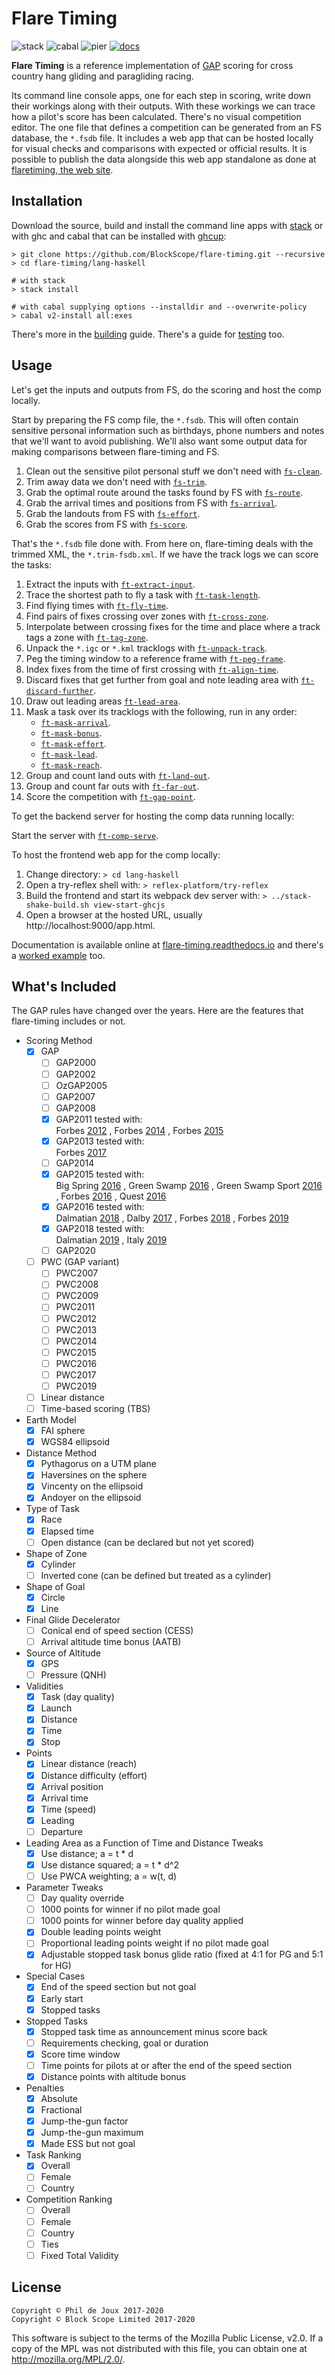 # Flare Timing

![stack](https://github.com/BlockScope/flare-timing/workflows/stack/badge.svg)
![cabal](https://github.com/BlockScope/flare-timing/workflows/cabal/badge.svg)
![pier](https://github.com/BlockScope/flare-timing/workflows/pier/badge.svg)
[![docs](https://readthedocs.org/projects/flare-timing/badge/?version=latest)](https://flare-timing.readthedocs.io/en/latest/?badge=latest)

**Flare Timing** is a reference implementation of [GAP](lang-haskell/GAP.md)
scoring for cross country hang gliding and paragliding racing.

Its command line console apps, one for each step in scoring, write down their
workings along with their outputs. With these workings we can trace how
a pilot's score has been calculated. There's no visual competition editor. The
one file that defines a competition can be generated from an FS database, the
`*.fsdb` file. It includes a web app that can be hosted locally for visual
checks and comparisons with expected or official results. It is possible to
publish the data alongside this web app standalone as done at [flaretiming, the
web site](https://flaretiming.com).

## Installation

Download the source, build and install the command line apps with
[stack](https://docs.haskellstack.org) or with ghc and cabal that can be
installed with [ghcup](https://www.haskell.org/ghcup/):

```
> git clone https://github.com/BlockScope/flare-timing.git --recursive
> cd flare-timing/lang-haskell

# with stack
> stack install

# with cabal supplying options --installdir and --overwrite-policy
> cabal v2-install all:exes
```

There's more in the [building](lang-haskell/BUILDING.md) guide. There's a guide for
[testing](lang-haskell/TESTING.md) too.

## Usage

Let's get the inputs and outputs from FS, do the scoring and host the comp
locally.

Start by preparing the FS comp file, the `*.fsdb`. This will often contain
sensitive personal information such as birthdays, phone numbers and notes that
we'll want to avoid publishing. We'll also want some output data for making
comparisons between flare-timing and FS.

1. Clean out the sensitive pilot personal stuff we don't need with
[`fs-clean`](lang-haskell/flare-timing/prod-apps/fs-clean).  
2. Trim away data we don't need with
[`fs-trim`](lang-haskell/flare-timing/prod-apps/fs-trim).  
3. Grab the optimal route around the tasks found by FS with
[`fs-route`](lang-haskell/flare-timing/prod-apps/fs-route).  
4. Grab the arrival times and positions from FS with
[`fs-arrival`](lang-haskell/flare-timing/prod-apps/fs-arrival).  
5. Grab the landouts from FS with
[`fs-effort`](lang-haskell/flare-timing/prod-apps/fs-effort).  
6. Grab the scores from FS with
[`fs-score`](lang-haskell/flare-timing/prod-apps/fs-score).  

That's the `*.fsdb` file done with. From here on, flare-timing deals with the
trimmed XML, the `*.trim-fsdb.xml`. If we have the track logs we can score the
tasks:

1. Extract the inputs with
[`ft-extract-input`](lang-haskell/flare-timing/prod-apps/extract-input).  
2. Trace the shortest path to fly a task with
[`ft-task-length`](lang-haskell/flare-timing/prod-apps/task-length).  
3. Find flying times with
[`ft-fly-time`](lang-haskell/flare-timing/prod-apps/fly-time).  
4. Find pairs of fixes crossing over zones with
[`ft-cross-zone`](lang-haskell/flare-timing/prod-apps/cross-zone).  
5. Interpolate between crossing fixes for the time and place where a track tags
a zone with [`ft-tag-zone`](lang-haskell/flare-timing/prod-apps/tag-zone).  
6. Unpack the `*.igc` or `*.kml` tracklogs with
[`ft-unpack-track`](lang-haskell/flare-timing/prod-apps/unpack-track).  
7. Peg the timing window to a reference frame with
[`ft-peg-frame`](lang-haskell/flare-timing/prod-apps/peg-frame).  
8. Index fixes from the time of first crossing with
[`ft-align-time`](lang-haskell/flare-timing/prod-apps/align-time).  
9. Discard fixes that get further from goal and note leading area with
[`ft-discard-further`](lang-haskell/flare-timing/prod-apps/discard-further).  
10. Draw out leading areas 
[`ft-lead-area`](lang-haskell/flare-timing/prod-apps/lead-area).  
11. Mask a task over its tracklogs with the following, run in any order:
    * [`ft-mask-arrival`](lang-haskell/flare-timing/prod-apps/mask-arrival).  
    * [`ft-mask-bonus`](lang-haskell/flare-timing/prod-apps/mask-bonus).  
    * [`ft-mask-effort`](lang-haskell/flare-timing/prod-apps/mask-effort).  
    * [`ft-mask-lead`](lang-haskell/flare-timing/prod-apps/mask-lead).  
    * [`ft-mask-reach`](lang-haskell/flare-timing/prod-apps/mask-reach).  
12. Group and count land outs with
[`ft-land-out`](lang-haskell/flare-timing/prod-apps/land-out).  
13. Group and count far outs with
[`ft-far-out`](lang-haskell/flare-timing/prod-apps/far-out).  
14. Score the competition with [`ft-gap-point`](lang-haskell/flare-timing/prod-apps/gap-point).  

To get the backend server for hosting the comp data running locally:

Start the server with
[`ft-comp-serve`](lang-haskell/app-serve).  

To host the frontend web app for the comp locally:

1. Change directory:
    `> cd lang-haskell`
2. Open a try-reflex shell with:
    `> reflex-platform/try-reflex`
3. Build the frontend and start its webpack dev server with:
    `> ../stack-shake-build.sh view-start-ghcjs`
4. Open a browser at the hosted URL, usually http://localhost:9000/app.html.

Documentation is available online at
[flare-timing.readthedocs.io](http://flare-timing.readthedocs.io/) and there's
a [worked example](lang-haskell/EXAMPLE.md) too.

## What's Included

The GAP rules have changed over the years. Here are the features that
flare-timing includes or not.

* Scoring Method
    - [x] GAP
        - [ ] GAP2000
        - [ ] GAP2002
        - [ ] OzGAP2005
        - [ ] GAP2007
        - [ ] GAP2008
        - [x] GAP2011 tested with:    
            Forbes [2012](http://2012-forbes.flaretiming.com)
            , Forbes [2014](http://2014-forbes.flaretiming.com)
            , Forbes [2015](http://2015-forbes.flaretiming.com)            
        - [x] GAP2013 tested with:    
            Forbes [2017](http://2017-forbes.flaretiming.com)
        - [ ] GAP2014
        - [x] GAP2015 tested with:    
            Big Spring [2016](http://2016-big-spring.flaretiming.com)
            , Green Swamp [2016](http://2016-greenswamp.flaretiming.com)
            , Green Swamp Sport [2016](http://2016-greenswamp-sport.flaretiming.com)
            , Forbes [2016](http://2016-forbes.flaretiming.com)
            , Quest [2016](http://2016-quest.flaretiming.com)
        - [x] GAP2016 tested with:    
            Dalmatian [2018](http://2018-dalmatian.flaretiming.com)
            , Dalby [2017](http://2017-dalby.flaretiming.com)
            , Forbes [2018](http://2018-forbes.flaretiming.com)
            , Forbes [2019](http://2018-forbes.flaretiming.com)
        - [x] GAP2018 tested with:    
            Dalmatian [2019](http://2019-dalmatian.flaretiming.com)
            , Italy [2019](http://2019-italy.flaretiming.com)
        - [ ] GAP2020
    - [ ] PWC (GAP variant)
        - [ ] PWC2007
        - [ ] PWC2008
        - [ ] PWC2009
        - [ ] PWC2011
        - [ ] PWC2012
        - [ ] PWC2013
        - [ ] PWC2014
        - [ ] PWC2015
        - [ ] PWC2016
        - [ ] PWC2017
        - [ ] PWC2019
    - [ ] Linear distance
    - [ ] Time-based scoring (TBS)
* Earth Model
    - [x] FAI sphere
    - [x] WGS84 ellipsoid
* Distance Method
    - [x] Pythagorus on a UTM plane
    - [x] Haversines on the sphere
    - [x] Vincenty on the ellipsoid
    - [x] Andoyer on the ellipsoid
* Type of Task
    - [x] Race
    - [x] Elapsed time
    - [ ] Open distance (can be declared but not yet scored)
* Shape of Zone
    - [x] Cylinder
    - [ ] Inverted cone (can be defined but treated as a cylinder)
* Shape of Goal
    - [x] Circle
    - [x] Line
* Final Glide Decelerator
    - [ ] Conical end of speed section (CESS)
    - [ ] Arrival altitude time bonus (AATB)
* Source of Altitude
    - [x] GPS
    - [ ] Pressure (QNH)
* Validities
    - [x] Task (day quality)
    - [x] Launch
    - [x] Distance
    - [x] Time
    - [x] Stop
* Points
    - [x] Linear distance (reach)
    - [x] Distance difficulty (effort)
    - [x] Arrival position
    - [x] Arrival time
    - [x] Time (speed)
    - [x] Leading
    - [ ] Departure
* Leading Area as a Function of Time and Distance Tweaks
    - [x] Use distance; a = t * d
    - [x] Use distance squared; a = t * d^2
    - [ ] Use PWCA weighting; a = w(t, d)
* Parameter Tweaks
    - [ ] Day quality override
    - [ ] 1000 points for winner if no pilot made goal
    - [ ] 1000 points for winner before day quality applied
    - [x] Double leading points weight
    - [ ] Proportional leading points weight if no pilot made goal
    - [x] Adjustable stopped task bonus glide ratio (fixed at 4:1 for PG and 5:1 for HG)
* Special Cases
    - [x] End of the speed section but not goal
    - [x] Early start
    - [x] Stopped tasks
* Stopped Tasks
    - [x] Stopped task time as announcement minus score back
    - [ ] Requirements checking, goal or duration
    - [x] Score time window
    - [ ] Time points for pilots at or after the end of the speed section
    - [x] Distance points with altitude bonus
* Penalties
    - [x] Absolute
    - [x] Fractional
    - [x] Jump-the-gun factor
    - [x] Jump-the-gun maximum
    - [x] Made ESS but not goal
* Task Ranking
    - [x] Overall
    - [ ] Female
    - [ ] Country
* Competition Ranking
    - [ ] Overall
    - [ ] Female
    - [ ] Country
    - [ ] Ties
    - [ ] Fixed Total Validity

## License

```
Copyright © Phil de Joux 2017-2020
Copyright © Block Scope Limited 2017-2020
```

This software is subject to the terms of the Mozilla Public License, v2.0. If
a copy of the MPL was not distributed with this file, you can obtain one at
http://mozilla.org/MPL/2.0/.
